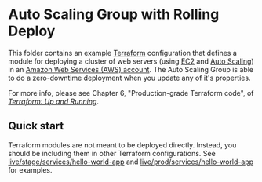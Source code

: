 # Auto Scaling Group with Rolling Deploy 

This folder contains an example [Terraform](https://www.terraform.io/) configuration that defines a module for 
deploying a cluster of web servers (using [EC2](https://aws.amazon.com/ec2/) and [Auto 
Scaling](https://aws.amazon.com/autoscaling/)) in an [Amazon Web Services (AWS) account](http://aws.amazon.com/). 
The Auto Scaling Group is able to do a zero-downtime deployment when you update any of it's properties.

For more info, please see Chapter 6, "Production-grade Terraform code", of 
*[Terraform: Up and Running](http://www.terraformupandrunning.com)*.

## Quick start

Terraform modules are not meant to be deployed directly. Instead, you should be including them in other Terraform 
configurations. See [live/stage/services/hello-world-app](../../../live/stage/services/hello-world-app) and
[live/prod/services/hello-world-app](../../../live/prod/services/hello-world-app) for examples.